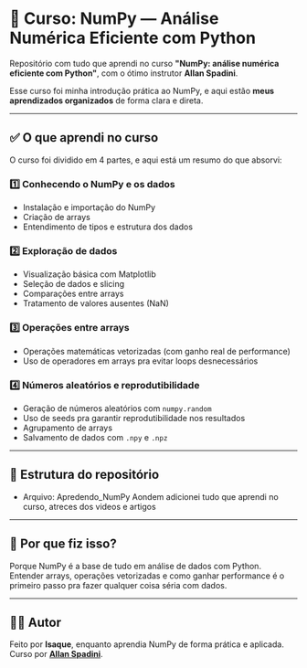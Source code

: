 # 🧮 Curso: NumPy — Análise Numérica Eficiente com Python

Repositório com tudo que aprendi no curso **"NumPy: análise numérica eficiente com Python"**, com o ótimo instrutor **Allan Spadini**.

Esse curso foi minha introdução prática ao NumPy, e aqui estão **meus aprendizados organizados** de forma clara e direta.

---

## ✅ O que aprendi no curso

O curso foi dividido em 4 partes, e aqui está um resumo do que absorvi:

### 1️⃣ Conhecendo o NumPy e os dados
- Instalação e importação do NumPy  
- Criação de arrays  
- Entendimento de tipos e estrutura dos dados  

### 2️⃣ Exploração de dados
- Visualização básica com Matplotlib  
- Seleção de dados e slicing  
- Comparações entre arrays  
- Tratamento de valores ausentes (NaN)  

### 3️⃣ Operações entre arrays
- Operações matemáticas vetorizadas (com ganho real de performance)  
- Uso de operadores em arrays pra evitar loops desnecessários  

### 4️⃣ Números aleatórios e reprodutibilidade
- Geração de números aleatórios com `numpy.random`  
- Uso de seeds pra garantir reprodutibilidade nos resultados  
- Agrupamento de arrays  
- Salvamento de dados com `.npy` e `.npz`  

---

## 📂 Estrutura do repositório
- Arquivo: Apredendo_NumPy 
Aondem adicionei tudo que aprendi no curso, atreces dos videos e artigos

---

## 🤔 Por que fiz isso?

Porque NumPy é a base de tudo em análise de dados com Python.  
Entender arrays, operações vetorizadas e como ganhar performance é o primeiro passo pra fazer qualquer coisa séria com dados.

---

## 👨‍💻 Autor

Feito por **Isaque**, enquanto aprendia NumPy de forma prática e aplicada.  
Curso por **[Allan Spadini](https://www.linkedin.com/in/allanspadini/)**.



